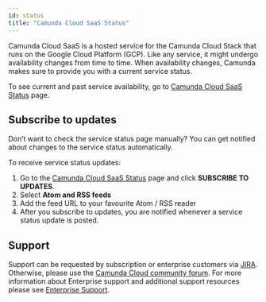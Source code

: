```yaml
---
id: status
title: "Camunda Cloud SaaS Status"
---
```


Camunda Cloud SaaS is a hosted service for the Camunda Cloud Stack that runs on the Google Cloud Platform (GCP). Like any service, it might undergo availability changes from time to time. When availability changes, Camunda makes sure to provide you with a current service status.

To see current and past service availability, go to [Camunda Cloud SaaS Status](https://status.camunda.io) page.

## Subscribe to updates

Don’t want to check the service status page manually? You can get notified about changes to the service status automatically.

To receive service status updates:

1. Go to the [Camunda Cloud SaaS Status](https://status.camunda.io) page and click **SUBSCRIBE TO UPDATES**.
1. Select **Atom and RSS feeds**
1. Add the feed URL to your favourite Atom / RSS reader
1. After you subscribe to updates, you are notified whenever a service status update is posted.

## Support

Support can be requested by subscription or enterprise customers via [JIRA](https://jira.camunda.com/projects/SUPPORT/). Otherwise, please use the [Camunda Cloud community forum](https://forum.camunda.io/). For more information about Enterprise support and additional support resources please see [Enterprise Support](https://camunda.com/support/).
